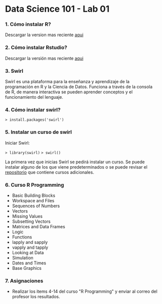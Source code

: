 # Data Science 101 - Lab 01



### 1. Cómo instalar R?

Descargar la version mas reciente [aqui](https://cran.r-project.org/bin/windows/base/)

### 2. Cómo instalar Rstudio?

Descargar la versión mas reciente [aqui](https://www.rstudio.com/products/rstudio/download/#download)

### 3. Swirl

Swirl es una plataforma para la enseñanza y aprendizaje de la programación en R y la Ciencia de Datos. Funciona a través de la consola de R, de manera interactiva se pueden aprender conceptos y el funcionamiento del lenguaje.

### 4. Cómo instalar swirl?

`> install.packages('swirl')`

### 5. Instalar un curso de swirl
Iniciar Swirl:

`> library(swirl)`
`> swirl()`

La primera vez que inicias Swirl se pedirá instalar un curso. Se puede instalar alguno de los que viene predeterminados o se puede revisar el [repositorio](https://github.com/swirldev/swirl_courses#swirl-courses) que contiene cursos adicionales.

### 6. Curso R Programming

* Basic Building Blocks      
* Workspace and Files     
* Sequences of Numbers       
* Vectors                 
* Missing Values             
* Subsetting Vectors      
* Matrices and Data Frames   
* Logic                   
* Functions                 
* lapply and sapply       
* vapply and tapply         
* Looking at Data         
* Simulation                
* Dates and Times         
* Base Graphics 

### 7. Asignaciones

* Realizar los items 4-14 del curso "R Programming" y enviar al correo del profesor los resultados.







